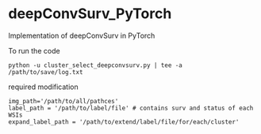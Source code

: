 # deepConvSurv_PyTorch
Implementation of deepConvSurv in PyTorch

To run the code
```
python -u cluster_select_deepconvsurv.py | tee -a /path/to/save/log.txt
```

required modification 
```
img_path='/path/to/all/pathces'
label_path = '/path/to/label/file' # contains surv and status of each WSIs
expand_label_path = '/path/to/extend/label/file/for/each/cluster' 
```
